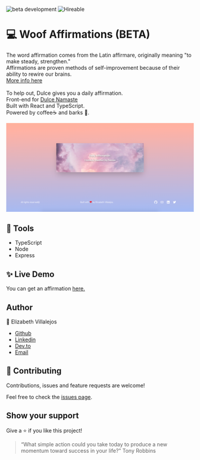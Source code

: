 ![beta development](https://img.shields.io/badge/beta-development-green?style=flat-square)
![Hireable](https://cdn.rawgit.com/hiendv/hireable/master/styles/default/yes.svg)

# 💻 Woof Affirmations (BETA)

The word affirmation comes from the Latin affirmare, originally meaning "to make steady, strengthen."<br>
Affirmations are proven methods of self-improvement because of their ability to rewire our brains.<br>
[More info here](https://www.huffpost.com/entry/affirmations_b_3527028)<br><br>
To help out, Dulce gives you a daily affirmation.<br>
Front-end for [Dulce Namaste](https://dulce-namaste.netlify.app/)<br>
Built with React and TypeScript.<br>
Powered by coffee:coffee: and barks :dog:.

![homepage screen](docs/home.png)

## 🔨 Tools

- TypeScript
- Node
- Express

## ✨ Live Demo

You can get an affirmation [here.](https://woof-affirmations-api.vercel.app/api/affirmation)

## Author

👤 Elizabeth Villalejos

- [Github](https://github.com/misselliev)
- [Linkedin](https://linkedin.com/elivillalejos)
- [Dev.to](https://dev.to/misselliev)
- [Email](mailto:elizabeth.villalejos@gmail.com?subject=Website%20Inquiry)

## 🤝 Contributing

Contributions, issues and feature requests are welcome!

Feel free to check the [issues page](issues/).

## Show your support

Give a ⭐️ if you like this project!

> “What simple action could you take today to produce a new momentum toward success in your life?” Tony Robbins
